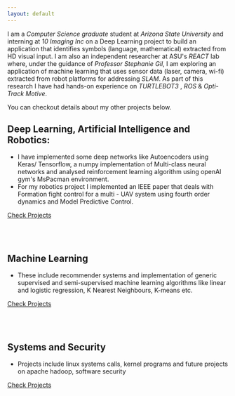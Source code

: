 ```yaml
---
layout: default
---
```


I am a _Computer Science graduate_ student at _Arizona State University_ and interning at _10 Imaging Inc_ on a Deep Learning project to build an application that identifies symbols (language, mathematical) extracted from HD visual input. I am also an independent researcher at ASU's _REACT_ lab where, under the guidance of _Professor Stephanie Gil_, I am exploring an application of machine learning that uses sensor data (laser, camera, wi-fi) extracted from robot platforms for addressing _SLAM_. As part of this research I have had hands-on experience on _TURTLEBOT3_ , _ROS_ & _Opti-Track Motive_. 

You can checkout details about my other projects below.

## [](#header-1) Deep Learning, Artificial Intelligence and Robotics:
*   I have implemented some deep networks like Autoencoders using Keras/ Tensorflow, a numpy implementation of Multi-class neural networks and analysed reinforcement learning algorithm using openAI gym's MsPacman environment.
*   For my robotics project I implemented an IEEE paper that deals with Formation fight control for a multi - UAV system using fourth order dynamics and Model Predictive Control.

[Check Projects](DL_AI_Robotics.md)


<br><br>
## [](#header-1) Machine Learning
*   These include recommender systems and implementation of generic supervised and semi-supervised machine learning algorithms like linear and logistic regression, K Nearest Neighbours, K-means etc. 

[Check Projects](ML_projects.md)


<br><br>

## [](#header-1) Systems and Security
*   Projects include linux systems calls, kernel programs and future projects on apache hadoop, software security

[Check Projects](Systems_DDS_Security.md)

